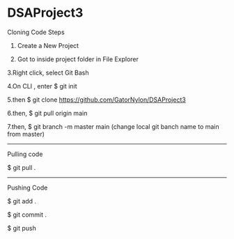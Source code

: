 # DSAProject3

Cloning Code Steps 

1. Create a New Project

2. Got to inside project folder in File Explorer

3.Right click, select Git Bash

4.On CLI , enter $ git init

5.then $ git clone https://github.com/GatorNylon/DSAProject3

6.then, $ git pull origin main

7.then, $ git branch -m master main (change local git banch name to main from master)

-----------------------------------------

Pulling code

$ git pull .

-----------------------------------------

Pushing Code

$ git add .

$ git commit .

$ git push

